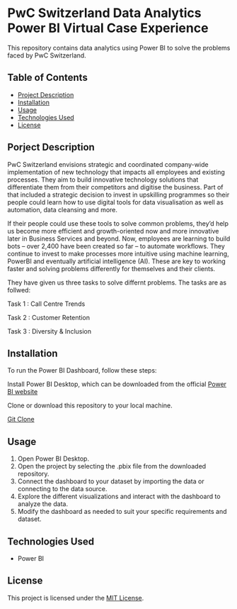 # PwC Switzerland Data Analytics Power BI Virtual Case Experience
This repository contains data analytics using Power BI to solve the problems faced by PwC Switzerland.

## Table of Contents
- [Project Description](#project-dscription)
- [Installation](#installation)
- [Usage](#usage)
- [Technologies Used](#technologies-used)
- [License](#license)

## Porject Description
PwC Switzerland envisions strategic and coordinated company-wide implementation of new technology that impacts all employees and existing processes. They aim to build innovative technology solutions that differentiate them from their competitors and digitise the business. Part of that included a strategic decision to invest in upskilling programmes so their people could learn how to use digital tools for data visualisation as well as automation, data cleansing and more.

If their people could use these tools to solve common problems, they’d help us become more efficient and growth-oriented now and more innovative later in Business Services and beyond. Now, employees are learning to build bots – over 2,400 have been created so far – to automate workflows. They continue to invest to make processes more intuitive using machine learning, PowerBI and eventually artificial intelligence (AI). These are key to working faster and solving problems differently for themselves and their clients.

They have given us three tasks to solve differnt problems. The tasks are as follwed:

Task 1 : Call Centre Trends

Task 2 : Customer Retention

Task 3 : Diversity & Inclusion

## Installation
To run the Power BI Dashboard, follow these steps:

Install Power BI Desktop, which can be downloaded from the official [Power BI website](https://app.powerbi.com/)

Clone or download this repository to your local machine.

[Git Clone](https://github.com/Rupanavale/PwC-Switzerland-Power-BI-Virtual-Case-Experience/edit/main/README.md)

## Usage
1. Open Power BI Desktop.
2. Open the project by selecting the .pbix file from the downloaded repository.
3. Connect the dashboard to your dataset by importing the data or connecting to the data source.
4. Explore the different visualizations and interact with the dashboard to analyze the data.
5. Modify the dashboard as needed to suit your specific requirements and dataset.

## Technologies Used
- Power BI

## License
This project is licensed under the [MIT License](LICENSE).

